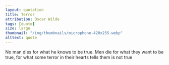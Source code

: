 ```yaml
---
layout: quotation
title: Terror
attribution: Oscar Wilde
tags: [quote]
size: large
thumbnail: "/img/thumbnails/microphone-420x255.webp"
alttext: quote
---
```


No man dies for what he knows to be true. Men die for
what they want to be true, for what some terror in their
hearts tells them is not true
